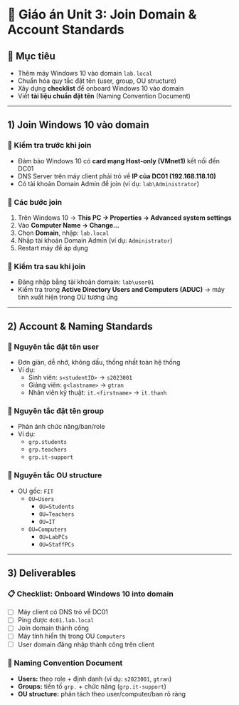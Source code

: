 # 📘 Giáo án Unit 3: Join Domain & Account Standards

## 🎯 Mục tiêu
- Thêm máy Windows 10 vào domain `lab.local`
- Chuẩn hóa quy tắc đặt tên (user, group, OU structure)
- Xây dựng **checklist** để onboard Windows 10 vào domain
- Viết **tài liệu chuẩn đặt tên** (Naming Convention Document)

---

## 1) Join Windows 10 vào domain

### 🔹 Kiểm tra trước khi join
- Đảm bảo Windows 10 có **card mạng Host-only (VMnet1)** kết nối đến DC01
- DNS Server trên máy client phải trỏ về **IP của DC01 (192.168.118.10)**
- Có tài khoản Domain Admin để join (ví dụ: `lab\Administrator`)

### 🔹 Các bước join
1. Trên Windows 10 → **This PC → Properties → Advanced system settings**
2. Vào **Computer Name → Change…**
3. Chọn **Domain**, nhập: `lab.local`
4. Nhập tài khoản Domain Admin (ví dụ: `Administrator`)
5. Restart máy để áp dụng

### 🔹 Kiểm tra sau khi join
- Đăng nhập bằng tài khoản domain: `lab\user01`
- Kiểm tra trong **Active Directory Users and Computers (ADUC)** → máy tính xuất hiện trong OU tương ứng

---

## 2) Account & Naming Standards

### 🔹 Nguyên tắc đặt tên user
- Đơn giản, dễ nhớ, không dấu, thống nhất toàn hệ thống
- Ví dụ:
  - Sinh viên: `s<studentID>` → `s2023001`
  - Giảng viên: `g<lastname>` → `gtran`
  - Nhân viên kỹ thuật: `it.<firstname>` → `it.thanh`

### 🔹 Nguyên tắc đặt tên group
- Phản ánh chức năng/ban/role
- Ví dụ:
  - `grp.students`
  - `grp.teachers`
  - `grp.it-support`

### 🔹 Nguyên tắc OU structure
- OU gốc: `FIT`
  - `OU=Users`
    - `OU=Students`
    - `OU=Teachers`
    - `OU=IT`
  - `OU=Computers`
    - `OU=LabPCs`
    - `OU=StaffPCs`

---

## 3) Deliverables

### 📋 Checklist: Onboard Windows 10 into domain
- [ ] Máy client có DNS trỏ về DC01
- [ ] Ping được `dc01.lab.local`
- [ ] Join domain thành công
- [ ] Máy tính hiển thị trong OU `Computers`
- [ ] User domain đăng nhập thành công trên client

### 📄 Naming Convention Document
- **Users:** theo role + định danh (ví dụ: `s2023001`, `gtran`)
- **Groups:** tiền tố `grp.` + chức năng (`grp.it-support`)
- **OU structure:** phân tách theo user/computer/ban rõ ràng
